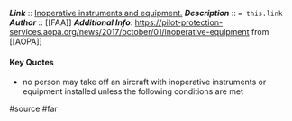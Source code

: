 ***Link***      :: [Inoperative instruments and equipment.](https://www.ecfr.gov/current/title-14/section-91.213)
***Description***      :: `= this.link`
***Author*** :: [[FAA]]
***Additional Info***: https://pilot-protection-services.aopa.org/news/2017/october/01/inoperative-equipment from [[AOPA]]

#### Key Quotes
* no person may take off an aircraft with inoperative instruments or equipment installed unless the following conditions are met

#source #far